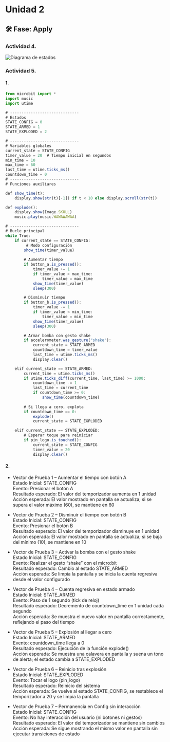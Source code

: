 # Unidad 2


## 🛠 Fase: Apply


### Actividad 4.  
![Diagrama de estados](https://github.com/user-attachments/assets/56efb5f4-cc53-4f4a-a63d-79a91c50e4cb)  

### Actividad 5.  

#### 1. 
```javascript
from microbit import *
import music
import utime

# ------------------------------
# Estados
STATE_CONFIG = 0
STATE_ARMED = 1
STATE_EXPLODED = 2

# ------------------------------
# Variables globales
current_state = STATE_CONFIG
timer_value = 20  # Tiempo inicial en segundos
min_time = 10
max_time = 60
last_time = utime.ticks_ms()
countdown_time = 0 
# ------------------------------
# Funciones auxiliares

def show_time(t):
    display.show(str(t)[-1]) if t < 10 else display.scroll(str(t))

def explode():
    display.show(Image.SKULL)
    music.play(music.WAWAWAWAA)

# ------------------------------
# Bucle principal
while True:
    if current_state == STATE_CONFIG:
         # Modo configuración
        show_time(timer_value)
        
        # Aumentar tiempo
        if button_a.is_pressed():
            timer_value += 1
            if timer_value > max_time:
                timer_value = max_time
            show_time(timer_value)
            sleep(300)

        # Disminuir tiempo
        if button_b.is_pressed():
            timer_value -= 1
            if timer_value < min_time:
                timer_value = min_time
            show_time(timer_value)
            sleep(300)

        # Armar bomba con gesto shake
        if accelerometer.was_gesture("shake"):
            current_state = STATE_ARMED
            countdown_time = timer_value
            last_time = utime.ticks_ms()
            display.clear()

    elif current_state == STATE_ARMED:
        current_time = utime.ticks_ms()
        if utime.ticks_diff(current_time, last_time) >= 1000:
            countdown_time -= 1
            last_time = current_time
            if countdown_time >= 0:
                show_time(countdown_time)
        
        # Si llega a cero, explota
        if countdown_time == 0:
            explode()
            current_state = STATE_EXPLODED

    elif current_state == STATE_EXPLODED:
        # Esperar toque para reiniciar
        if pin_logo.is_touched():
            current_state = STATE_CONFIG
            timer_value = 20
            display.clear()
```

#### 2. 

- Vector de Prueba 1 – Aumentar el tiempo con botón A  
    Estado Inicial: STATE_CONFIG  
    Evento: Presionar el botón A  
    Resultado esperado: El valor del temporizador aumenta en 1 unidad  
    Acción esperada: El valor mostrado en pantalla se actualiza; si se supera el valor máximo (60), se mantiene en 60  
  
- Vector de Prueba 2 – Disminuir el tiempo con botón B  
    Estado Inicial: STATE_CONFIG  
    Evento: Presionar el botón B  
    Resultado esperado: El valor del temporizador disminuye en 1 unidad  
    Acción esperada: El valor mostrado en pantalla se actualiza; si se baja del mínimo (10), se mantiene en 10  

-  Vector de Prueba 3 – Activar la bomba con el gesto shake  
    Estado Inicial: STATE_CONFIG  
    Evento: Realizar el gesto “shake” con el micro:bit   
    Resultado esperado: Cambio al estado STATE_ARMED  
    Acción esperada: Se limpia la pantalla y se inicia la cuenta regresiva desde el valor configurado  

- Vector de Prueba 4 – Cuenta regresiva en estado armado  
    Estado Inicial: STATE_ARMED  
    Evento: Paso de 1 segundo (tick de reloj)  
    Resultado esperado: Decremento de countdown_time en 1 unidad cada segundo  
    Acción esperada: Se muestra el nuevo valor en pantalla correctamente, reflejando el paso del tiempo  

- Vector de Prueba 5 – Explosión al llegar a cero  
    Estado Inicial: STATE_ARMED  
    Evento: countdown_time llega a 0  
    Resultado esperado: Ejecución de la función explode()  
    Acción esperada: Se muestra una calavera en pantalla y suena un tono de alerta; el estado cambia a STATE_EXPLODED  
  
- Vector de Prueba 6 – Reinicio tras explosión  
    Estado Inicial: STATE_EXPLODED  
    Evento: Tocar el logo (pin_logo)  
    Resultado esperado: Reinicio del sistema  
    Acción esperada: Se vuelve al estado STATE_CONFIG, se restablece el temporizador a 20 y se limpia la pantalla  

- Vector de Prueba 7 – Permanencia en Config sin interacción  
    Estado Inicial: STATE_CONFIG  
    Evento: No hay interacción del usuario (ni botones ni gestos)  
    Resultado esperado: El valor del temporizador se mantiene sin cambios  
    Acción esperada: Se sigue mostrando el mismo valor en pantalla sin ejecutar transiciones de estado  
